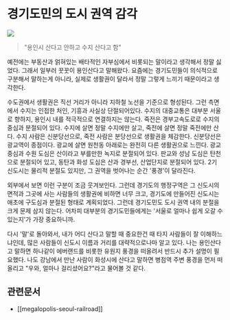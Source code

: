 # 경기도민의 도시 권역 감각

![](https://mstdn-cdn.e14forest.net/media_attachments/files/113/577/755/042/016/078/original/9a733a1cca072402.png)

> "용인시 산다고 안하고 수지 산다고 함"

예전에는 부동산과 얽혀있는 배타적인 자부심에서 비롯되는 말이라고 생각해서 정말 싫었다. 그래서 일부러 꿋꿋이 용인산다고 말해왔다. 요즘에는 경기도민들이 의식적으로 구분해서 말하는게 아니라, 실제로 생활권이 달라서 정말 그렇게 느끼기 때문이라고 생각한다.

수도권에서 생활권은 직선 거리가 아니라 지하철 노선을 기준으로 형성된다. 그런 측면에서 수지는 인접한 처인, 기흥과 사실상 단절되어있다. 수지의 대중교통은 대부분 서울로 향하지, 용인시 내를 적극적으로 연결하지는 않는다. 죽전은 경부고속도로로 수지의 중심과 분절되어 있다. 수지에 살면 정말 수지에만 살고, 죽전에 살면 정말 죽전에만 산다. 수지 사람은 신분당선으로, 죽전 사람은 분당선으로 생활권을 체감한다. 신분당선은 광교역이 종점이다. 광교에 살면 원천동 아래로는 완전히 다른 생활권으로 느낀다. 광교 중심과 수원 도심은 산이라고 부를만한 녹지로 분절되어 있다. 판교와 성남 도심은 탄천으로 분절되어 있고, 동탄과 화성 도심은 산과 경부선, 산업단지로 분절되어 있다. 2기 신도시는 물리적 분절도 있지만, 그 권역을 벗어나는 순간 '풍경'이 달라진다.

외부에서 보면 이런 구분이 조금 웃겨보인다. 그런데 경기도의 행정구역은 그 신도시의 면적과 그곳에 사는 사람들의 생활권에 비하면 너무 크고, 경기도에 만들어진 신도시는 애초에 구도심과 분절된 형태로 계획되었다. 그런데 경기도민도 도시 권역 내의 분절을 크게 문제 삼지 않는다. 어차피 대부분의 경기도민들에게는 '서울로 얼마나 쉽게 오갈 수 있는지'가 가장 중요하니까.

다시 '말'로 돌아와서, 내가 어디 산다고 말할 때 중요한건 때 타지 사람들이 잘 이해하느냐인데, 많은 사람들이 신도시 이름과 거리를 대략적으로나마 알고 있다. 나는 용인산다고 말하면 하나같이 에버랜드를 비롯한 유원지 풍경을 떠올려서 반드시 추가 설명이 필요했다. 나도 강남에서 만난 사람이 화성시에 산다고 말하면 병점역 주변 풍경을 먼저 떠올리고 "우와, 얼마나 걸리셨어요?"라고 물어볼 것 같다.

## 관련문서

- [[megalopolis-seoul-railroad]]
